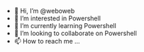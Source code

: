 - 👋 Hi, I’m @weboweb
- 👀 I’m interested in Powershell
- 🌱 I’m currently learning Powershell
- 💞️ I’m looking to collaborate on Powershell
- 📫 How to reach me ...

<!---
weboweb/weboweb is a ✨ special ✨ repository because its `README.md` (this file) appears on your GitHub profile.
You can click the Preview link to take a look at your changes.
--->
